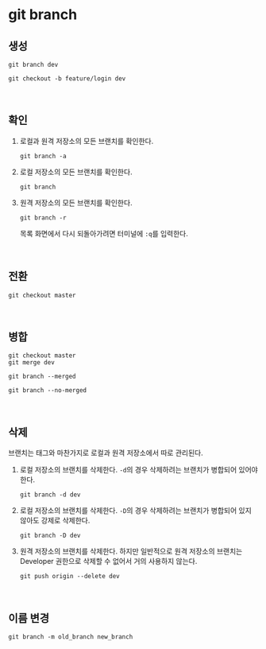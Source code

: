 # git branch

## 생성

```
git branch dev
```

```
git checkout -b feature/login dev
```

&nbsp;
## 확인

1. 로컬과 원격 저장소의 모든 브랜치를 확인한다.

    ```
    git branch -a
    ```

2. 로컬 저장소의 모든 브랜치를 확인한다.

    ```
    git branch
    ```

3. 원격 저장소의 모든 브랜치를 확인한다.

    ```
    git branch -r
    ```

    목록 화면에서 다시 되돌아가려면 터미널에 `:q`를 입력한다.

&nbsp;
## 전환

```
git checkout master
```

&nbsp;
## 병합

```
git checkout master
git merge dev
```

```
git branch --merged
```

```
git branch --no-merged
```

&nbsp;
## 삭제

브랜치는 태그와 마찬가지로 로컬과 원격 저장소에서 따로 관리된다.

1. 로컬 저장소의 브랜치를 삭제한다. `-d`의 경우 삭제하려는 브랜치가 병합되어 있어야 한다.

    ```
    git branch -d dev
    ```

2. 로컬 저장소의 브랜치를 삭제한다. `-D`의 경우 삭제하려는 브랜치가 병합되어 있지 않아도 강제로 삭제한다.

    ```
    git branch -D dev
    ```

3. 원격 저장소의 브랜치를 삭제한다. 하지만 일반적으로 원격 저장소의 브랜치는 Developer 권한으로 삭제할 수 없어서 거의 사용하지 않는다.

    ```
    git push origin --delete dev
    ```

&nbsp;
## 이름 변경

```
git branch -m old_branch new_branch
```